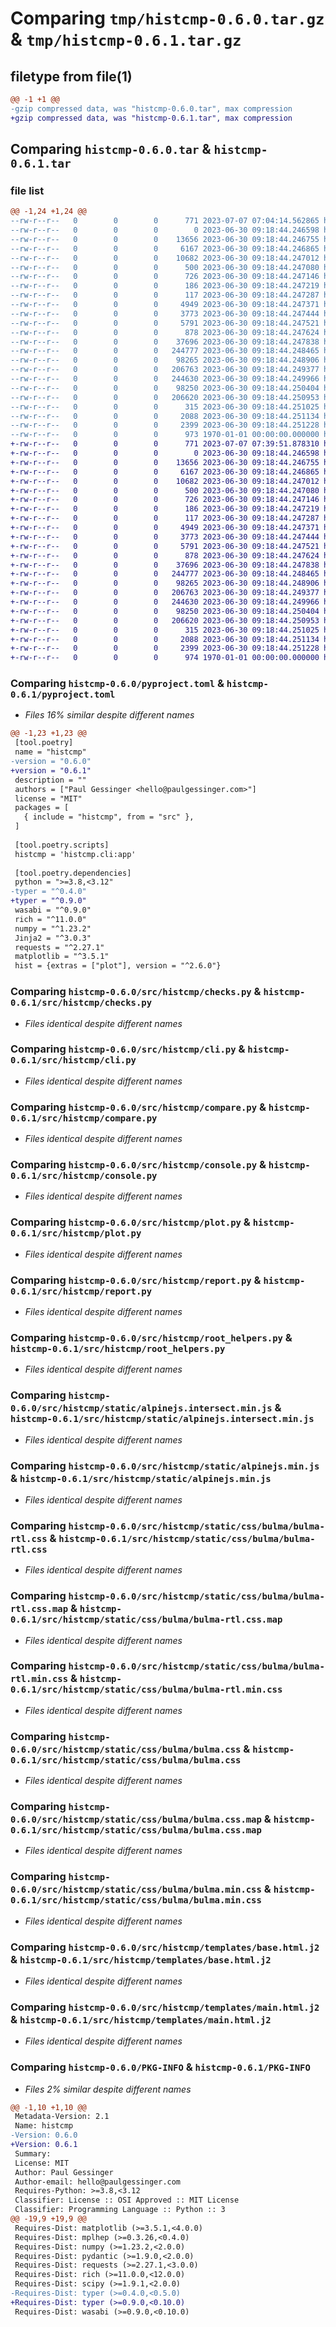 # Comparing `tmp/histcmp-0.6.0.tar.gz` & `tmp/histcmp-0.6.1.tar.gz`

## filetype from file(1)

```diff
@@ -1 +1 @@
-gzip compressed data, was "histcmp-0.6.0.tar", max compression
+gzip compressed data, was "histcmp-0.6.1.tar", max compression
```

## Comparing `histcmp-0.6.0.tar` & `histcmp-0.6.1.tar`

### file list

```diff
@@ -1,24 +1,24 @@
--rw-r--r--   0        0        0      771 2023-07-07 07:04:14.562865 histcmp-0.6.0/pyproject.toml
--rw-r--r--   0        0        0        0 2023-06-30 09:18:44.246598 histcmp-0.6.0/src/histcmp/__init__.py
--rw-r--r--   0        0        0    13656 2023-06-30 09:18:44.246755 histcmp-0.6.0/src/histcmp/checks.py
--rw-r--r--   0        0        0     6167 2023-06-30 09:18:44.246865 histcmp-0.6.0/src/histcmp/cli.py
--rw-r--r--   0        0        0    10682 2023-06-30 09:18:44.247012 histcmp-0.6.0/src/histcmp/compare.py
--rw-r--r--   0        0        0      500 2023-06-30 09:18:44.247080 histcmp-0.6.0/src/histcmp/config.py
--rw-r--r--   0        0        0      726 2023-06-30 09:18:44.247146 histcmp-0.6.0/src/histcmp/console.py
--rw-r--r--   0        0        0      186 2023-06-30 09:18:44.247219 histcmp-0.6.0/src/histcmp/github.py
--rw-r--r--   0        0        0      117 2023-06-30 09:18:44.247287 histcmp-0.6.0/src/histcmp/icons.py
--rw-r--r--   0        0        0     4949 2023-06-30 09:18:44.247371 histcmp-0.6.0/src/histcmp/plot.py
--rw-r--r--   0        0        0     3773 2023-06-30 09:18:44.247444 histcmp-0.6.0/src/histcmp/report.py
--rw-r--r--   0        0        0     5791 2023-06-30 09:18:44.247521 histcmp-0.6.0/src/histcmp/root_helpers.py
--rw-r--r--   0        0        0      878 2023-06-30 09:18:44.247624 histcmp-0.6.0/src/histcmp/static/alpinejs.intersect.min.js
--rw-r--r--   0        0        0    37696 2023-06-30 09:18:44.247838 histcmp-0.6.0/src/histcmp/static/alpinejs.min.js
--rw-r--r--   0        0        0   244777 2023-06-30 09:18:44.248465 histcmp-0.6.0/src/histcmp/static/css/bulma/bulma-rtl.css
--rw-r--r--   0        0        0    98265 2023-06-30 09:18:44.248906 histcmp-0.6.0/src/histcmp/static/css/bulma/bulma-rtl.css.map
--rw-r--r--   0        0        0   206763 2023-06-30 09:18:44.249377 histcmp-0.6.0/src/histcmp/static/css/bulma/bulma-rtl.min.css
--rw-r--r--   0        0        0   244630 2023-06-30 09:18:44.249966 histcmp-0.6.0/src/histcmp/static/css/bulma/bulma.css
--rw-r--r--   0        0        0    98250 2023-06-30 09:18:44.250404 histcmp-0.6.0/src/histcmp/static/css/bulma/bulma.css.map
--rw-r--r--   0        0        0   206620 2023-06-30 09:18:44.250953 histcmp-0.6.0/src/histcmp/static/css/bulma/bulma.min.css
--rw-r--r--   0        0        0      315 2023-06-30 09:18:44.251025 histcmp-0.6.0/src/histcmp/static/css/main.css
--rw-r--r--   0        0        0     2088 2023-06-30 09:18:44.251134 histcmp-0.6.0/src/histcmp/templates/base.html.j2
--rw-r--r--   0        0        0     2399 2023-06-30 09:18:44.251228 histcmp-0.6.0/src/histcmp/templates/main.html.j2
--rw-r--r--   0        0        0      973 1970-01-01 00:00:00.000000 histcmp-0.6.0/PKG-INFO
+-rw-r--r--   0        0        0      771 2023-07-07 07:39:51.878310 histcmp-0.6.1/pyproject.toml
+-rw-r--r--   0        0        0        0 2023-06-30 09:18:44.246598 histcmp-0.6.1/src/histcmp/__init__.py
+-rw-r--r--   0        0        0    13656 2023-06-30 09:18:44.246755 histcmp-0.6.1/src/histcmp/checks.py
+-rw-r--r--   0        0        0     6167 2023-06-30 09:18:44.246865 histcmp-0.6.1/src/histcmp/cli.py
+-rw-r--r--   0        0        0    10682 2023-06-30 09:18:44.247012 histcmp-0.6.1/src/histcmp/compare.py
+-rw-r--r--   0        0        0      500 2023-06-30 09:18:44.247080 histcmp-0.6.1/src/histcmp/config.py
+-rw-r--r--   0        0        0      726 2023-06-30 09:18:44.247146 histcmp-0.6.1/src/histcmp/console.py
+-rw-r--r--   0        0        0      186 2023-06-30 09:18:44.247219 histcmp-0.6.1/src/histcmp/github.py
+-rw-r--r--   0        0        0      117 2023-06-30 09:18:44.247287 histcmp-0.6.1/src/histcmp/icons.py
+-rw-r--r--   0        0        0     4949 2023-06-30 09:18:44.247371 histcmp-0.6.1/src/histcmp/plot.py
+-rw-r--r--   0        0        0     3773 2023-06-30 09:18:44.247444 histcmp-0.6.1/src/histcmp/report.py
+-rw-r--r--   0        0        0     5791 2023-06-30 09:18:44.247521 histcmp-0.6.1/src/histcmp/root_helpers.py
+-rw-r--r--   0        0        0      878 2023-06-30 09:18:44.247624 histcmp-0.6.1/src/histcmp/static/alpinejs.intersect.min.js
+-rw-r--r--   0        0        0    37696 2023-06-30 09:18:44.247838 histcmp-0.6.1/src/histcmp/static/alpinejs.min.js
+-rw-r--r--   0        0        0   244777 2023-06-30 09:18:44.248465 histcmp-0.6.1/src/histcmp/static/css/bulma/bulma-rtl.css
+-rw-r--r--   0        0        0    98265 2023-06-30 09:18:44.248906 histcmp-0.6.1/src/histcmp/static/css/bulma/bulma-rtl.css.map
+-rw-r--r--   0        0        0   206763 2023-06-30 09:18:44.249377 histcmp-0.6.1/src/histcmp/static/css/bulma/bulma-rtl.min.css
+-rw-r--r--   0        0        0   244630 2023-06-30 09:18:44.249966 histcmp-0.6.1/src/histcmp/static/css/bulma/bulma.css
+-rw-r--r--   0        0        0    98250 2023-06-30 09:18:44.250404 histcmp-0.6.1/src/histcmp/static/css/bulma/bulma.css.map
+-rw-r--r--   0        0        0   206620 2023-06-30 09:18:44.250953 histcmp-0.6.1/src/histcmp/static/css/bulma/bulma.min.css
+-rw-r--r--   0        0        0      315 2023-06-30 09:18:44.251025 histcmp-0.6.1/src/histcmp/static/css/main.css
+-rw-r--r--   0        0        0     2088 2023-06-30 09:18:44.251134 histcmp-0.6.1/src/histcmp/templates/base.html.j2
+-rw-r--r--   0        0        0     2399 2023-06-30 09:18:44.251228 histcmp-0.6.1/src/histcmp/templates/main.html.j2
+-rw-r--r--   0        0        0      974 1970-01-01 00:00:00.000000 histcmp-0.6.1/PKG-INFO
```

### Comparing `histcmp-0.6.0/pyproject.toml` & `histcmp-0.6.1/pyproject.toml`

 * *Files 16% similar despite different names*

```diff
@@ -1,23 +1,23 @@
 [tool.poetry]
 name = "histcmp"
-version = "0.6.0"
+version = "0.6.1"
 description = ""
 authors = ["Paul Gessinger <hello@paulgessinger.com>"]
 license = "MIT"
 packages = [
   { include = "histcmp", from = "src" },
 ]
 
 [tool.poetry.scripts]
 histcmp = 'histcmp.cli:app'
 
 [tool.poetry.dependencies]
 python = ">=3.8,<3.12"
-typer = "^0.4.0"
+typer = "^0.9.0"
 wasabi = "^0.9.0"
 rich = "^11.0.0"
 numpy = "^1.23.2"
 Jinja2 = "^3.0.3"
 requests = "^2.27.1"
 matplotlib = "^3.5.1"
 hist = {extras = ["plot"], version = "^2.6.0"}
```

### Comparing `histcmp-0.6.0/src/histcmp/checks.py` & `histcmp-0.6.1/src/histcmp/checks.py`

 * *Files identical despite different names*

### Comparing `histcmp-0.6.0/src/histcmp/cli.py` & `histcmp-0.6.1/src/histcmp/cli.py`

 * *Files identical despite different names*

### Comparing `histcmp-0.6.0/src/histcmp/compare.py` & `histcmp-0.6.1/src/histcmp/compare.py`

 * *Files identical despite different names*

### Comparing `histcmp-0.6.0/src/histcmp/console.py` & `histcmp-0.6.1/src/histcmp/console.py`

 * *Files identical despite different names*

### Comparing `histcmp-0.6.0/src/histcmp/plot.py` & `histcmp-0.6.1/src/histcmp/plot.py`

 * *Files identical despite different names*

### Comparing `histcmp-0.6.0/src/histcmp/report.py` & `histcmp-0.6.1/src/histcmp/report.py`

 * *Files identical despite different names*

### Comparing `histcmp-0.6.0/src/histcmp/root_helpers.py` & `histcmp-0.6.1/src/histcmp/root_helpers.py`

 * *Files identical despite different names*

### Comparing `histcmp-0.6.0/src/histcmp/static/alpinejs.intersect.min.js` & `histcmp-0.6.1/src/histcmp/static/alpinejs.intersect.min.js`

 * *Files identical despite different names*

### Comparing `histcmp-0.6.0/src/histcmp/static/alpinejs.min.js` & `histcmp-0.6.1/src/histcmp/static/alpinejs.min.js`

 * *Files identical despite different names*

### Comparing `histcmp-0.6.0/src/histcmp/static/css/bulma/bulma-rtl.css` & `histcmp-0.6.1/src/histcmp/static/css/bulma/bulma-rtl.css`

 * *Files identical despite different names*

### Comparing `histcmp-0.6.0/src/histcmp/static/css/bulma/bulma-rtl.css.map` & `histcmp-0.6.1/src/histcmp/static/css/bulma/bulma-rtl.css.map`

 * *Files identical despite different names*

### Comparing `histcmp-0.6.0/src/histcmp/static/css/bulma/bulma-rtl.min.css` & `histcmp-0.6.1/src/histcmp/static/css/bulma/bulma-rtl.min.css`

 * *Files identical despite different names*

### Comparing `histcmp-0.6.0/src/histcmp/static/css/bulma/bulma.css` & `histcmp-0.6.1/src/histcmp/static/css/bulma/bulma.css`

 * *Files identical despite different names*

### Comparing `histcmp-0.6.0/src/histcmp/static/css/bulma/bulma.css.map` & `histcmp-0.6.1/src/histcmp/static/css/bulma/bulma.css.map`

 * *Files identical despite different names*

### Comparing `histcmp-0.6.0/src/histcmp/static/css/bulma/bulma.min.css` & `histcmp-0.6.1/src/histcmp/static/css/bulma/bulma.min.css`

 * *Files identical despite different names*

### Comparing `histcmp-0.6.0/src/histcmp/templates/base.html.j2` & `histcmp-0.6.1/src/histcmp/templates/base.html.j2`

 * *Files identical despite different names*

### Comparing `histcmp-0.6.0/src/histcmp/templates/main.html.j2` & `histcmp-0.6.1/src/histcmp/templates/main.html.j2`

 * *Files identical despite different names*

### Comparing `histcmp-0.6.0/PKG-INFO` & `histcmp-0.6.1/PKG-INFO`

 * *Files 2% similar despite different names*

```diff
@@ -1,10 +1,10 @@
 Metadata-Version: 2.1
 Name: histcmp
-Version: 0.6.0
+Version: 0.6.1
 Summary: 
 License: MIT
 Author: Paul Gessinger
 Author-email: hello@paulgessinger.com
 Requires-Python: >=3.8,<3.12
 Classifier: License :: OSI Approved :: MIT License
 Classifier: Programming Language :: Python :: 3
@@ -19,9 +19,9 @@
 Requires-Dist: matplotlib (>=3.5.1,<4.0.0)
 Requires-Dist: mplhep (>=0.3.26,<0.4.0)
 Requires-Dist: numpy (>=1.23.2,<2.0.0)
 Requires-Dist: pydantic (>=1.9.0,<2.0.0)
 Requires-Dist: requests (>=2.27.1,<3.0.0)
 Requires-Dist: rich (>=11.0.0,<12.0.0)
 Requires-Dist: scipy (>=1.9.1,<2.0.0)
-Requires-Dist: typer (>=0.4.0,<0.5.0)
+Requires-Dist: typer (>=0.9.0,<0.10.0)
 Requires-Dist: wasabi (>=0.9.0,<0.10.0)
```

